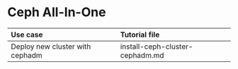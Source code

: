 # Ceph All-In-One

| Use case | Tutorial file | 
| :--- | :--- |
| Deploy new cluster with cephadm | install-ceph-cluster-cephadm.md |
